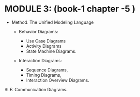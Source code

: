 # MODULE 3: (book-1 chapter -5 )

- Method: The Unified Modeling Language

  - Behavior Diagrams:

    - Use Case Diagrams
    - Activity Diagrams
    - State Machine Diagrams.

  - Interaction Diagrams:

    - Sequence Diagrams,
    - Timing Diagrams,
    - Interaction Overview Diagrams.

SLE: Communication Diagrams.
